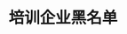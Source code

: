 
<h1 align="center">培训企业黑名单</h1>
<p align="center">
<!--
<a href="https://github.com/Snailclimb/JavaGuide" target="_blank">
 <img src="https://my-blog-to-use.oss-cn-beijing.aliyuncs.com/2019-3/logo - 副本.png" width=""/>
</a>
 -->


